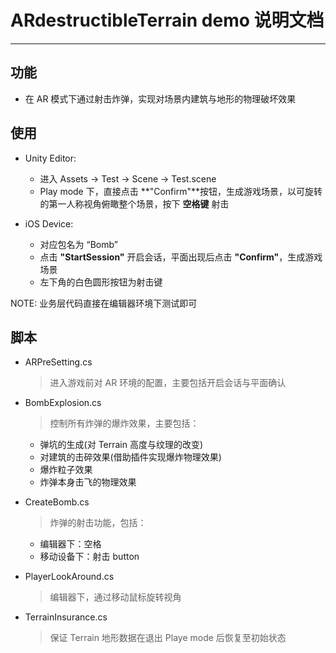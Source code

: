 ﻿# ARdestructibleTerrain demo 说明文档



---
## 功能
+ 在 AR 模式下通过射击炸弹，实现对场景内建筑与地形的物理破坏效果

## 使用
+ Unity Editor:
    - 进入 Assets -> Test -> Scene -> Test.scene
    - Play mode 下，直接点击 **"Confirm"**按钮，生成游戏场景，以可旋转的第一人称视角俯瞰整个场景，按下 **空格键** 射击

+ iOS Device:
    - 对应包名为 “Bomb”
    - 点击 **"StartSession"** 开启会话，平面出现后点击 **"Confirm"**，生成游戏场景
    - 左下角的白色圆形按钮为射击键

NOTE: 业务层代码直接在编辑器环境下测试即可

## 脚本
+ ARPreSetting.cs
    > 进入游戏前对 AR 环境的配置，主要包括开启会话与平面确认

+ BombExplosion.cs
    > 控制所有炸弹的爆炸效果，主要包括：
    - 弹坑的生成(对 Terrain 高度与纹理的改变)
    - 对建筑的击碎效果(借助插件实现爆炸物理效果)
    - 爆炸粒子效果
    - 炸弹本身击飞的物理效果

+ CreateBomb.cs
    > 炸弹的射击功能，包括：
    - 编辑器下：空格
    - 移动设备下：射击 button

+ PlayerLookAround.cs
    > 编辑器下，通过移动鼠标旋转视角

+ TerrainInsurance.cs
    > 保证 Terrain 地形数据在退出 Playe mode 后恢复至初始状态




